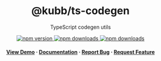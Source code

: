 <div align="center">

  <!-- <img src="assets/logo.png" alt="logo" width="200" height="auto" /> -->
  <h1>@kubb/ts-codegen</h1>
  
  <p>
   TypeScript codegen utils
  </p>

<!-- Badges -->
<p>
  <a href="https://www.npmjs.com/package/@kubb/ts-codegen">
    <img alt="npm version" src="https://img.shields.io/npm/v/@kubb/ts-codegen?style=for-the-badge"/>
  </a>
  <a href="https://www.npmjs.com/package/@kubb/ts-codegen">
    <img alt="npm downloads" src="https://img.shields.io/bundlephobia/min/@kubb/ts-codegen?style=for-the-badge"/>
  </a>
  <a href="https://www.npmjs.com/package/@kubb/ts-codegen">
    <img alt="npm downloads" src="https://img.shields.io/npm/dm/@kubb/ts-codegen?style=for-the-badge"/>
  </a>
</p>
   
<h4>
    <a href="https://codesandbox.io/s/github/kubb-project/kubb/tree/main/examples/simple">View Demo</a>
  <span> · </span>
    <a href="https://kubb.dev/" target="_blank">Documentation</a>
  <span> · </span>
    <a href="https://github.com/kubb-project/kubb/issues/">Report Bug</a>
  <span> · </span>
    <a href="https://github.com/kubb-project/kubb/issues/">Request Feature</a>
  </h4>
</div>

<br />

<!-- About the Project 
## :star2: About the Project

<div align="center"> 
  <img src="assets/screenshot.jpg" alt="screenshot" />
</div>
-->

